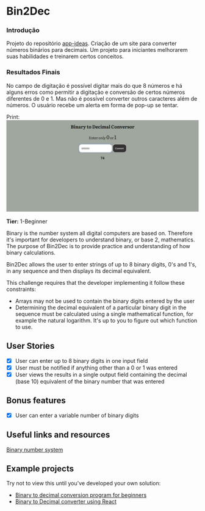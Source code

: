 # Bin2Dec

### Introdução

Projeto do repositório [app-ideas](https://github.com/florinpop17/app-ideas#tier-1-beginner-projects). Criação de um site para converter números binários para decimais.
Um projeto para iniciantes melhorarem suas habilidades e treinarem certos conceitos.

### Resultados Finais

No campo de digitação é possível digitar mais do que 8 números e há alguns erros como permitir a digitação e conversão de certos números diferentes de 0 e 1. Mas não é possível converter outros caracteres além de números. O usuário recebe um alerta em forma de pop-up se tentar.

Print:
![](/print.jpg)

**Tier:** 1-Beginner

Binary is the number system all digital computers are based on.
Therefore it's important for developers to understand binary, or base 2,
mathematics. The purpose of Bin2Dec is to provide practice and
understanding of how binary calculations.

Bin2Dec allows the user to enter strings of up to 8 binary digits, 0's
and 1's, in any sequence and then displays its decimal equivalent.

This challenge requires that the developer implementing it follow these
constraints:

-   Arrays may not be used to contain the binary digits entered by the user
-   Determining the decimal equivalent of a particular binary digit in the
    sequence must be calculated using a single mathematical function, for
    example the natural logarithm. It's up to you to figure out which function
    to use.

## User Stories

-   [x] User can enter up to 8 binary digits in one input field
-   [x] User must be notified if anything other than a 0 or 1 was entered
-   [x] User views the results in a single output field containing the decimal (base 10) equivalent of the binary number that was entered

## Bonus features

-   [x] User can enter a variable number of binary digits

## Useful links and resources

[Binary number system](https://en.wikipedia.org/wiki/Binary_number)

## Example projects

Try not to view this until you've developed your own solution:

-   [Binary to decimal conversion program for beginners](https://www.youtube.com/watch?v=YMIALQE26KQ)
-   [Binary to Decimal converter using React](https://github.com/email2vimalraj/Bin2Dec)
